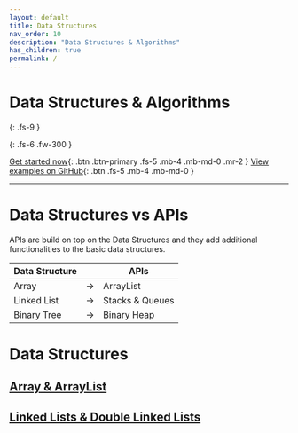 ```yaml
---
layout: default
title: Data Structures
nav_order: 10
description: "Data Structures & Algorithms"
has_children: true
permalink: /
---
```


# Data Structures & Algorithms
{: .fs-9 }


{: .fs-6 .fw-300 }

[Get started now](#data-structures-vs-apis){: .btn .btn-primary .fs-5 .mb-4 .mb-md-0 .mr-2 } [View examples on GitHub](https://github.com/Iretha/data-structures-and-algorithms){: .btn .fs-5 .mb-4 .mb-md-0 }

---

# Data Structures vs APIs

APIs are build on top on the Data Structures and they add additional functionalities to the basic data structures.

Data Structure| |APIs
---|---|---
Array|->|ArrayList
Linked List|->|Stacks & Queues
Binary Tree| -> | Binary Heap

# Data Structures
## [Array & ArrayList](https://iretha.github.io/data-structures-and-algorithms/arrays)
## [Linked Lists & Double Linked Lists](https://iretha.github.io/data-structures-and-algorithms/linked-lists)

